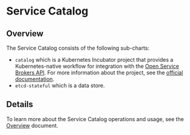 # Service Catalog

## Overview

The Service Catalog consists of the following sub-charts:

- `catalog` which is a Kubernetes Incubator project that provides a Kubernetes-native workflow for integration with the [Open Service Brokers API](https://www.openservicebrokerapi.org/). For more information about the project, see the [official documentation](https://github.com/kubernetes-incubator/service-catalog).
- `etcd-stateful` which is a data store.

## Details

To learn more about the Service Catalog operations and usage, see the [Overview](https://kyma-project.io/docs/components/service-catalog/#overview-overview) document.
